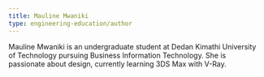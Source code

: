 ```yaml
---
title: Mauline Mwaniki
type: engineering-education/author
---
```

Mauline Mwaniki is an undergraduate student at Dedan Kimathi University of Technology pursuing Business Information Technology. She is passionate about design, currently learning 3DS Max with V-Ray.
